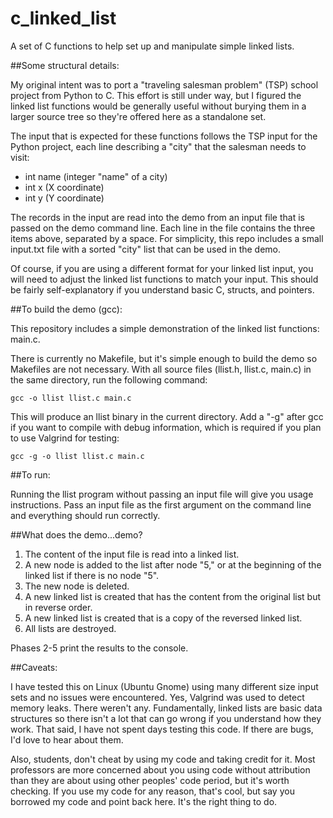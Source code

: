 # c_linked_list
A set of C functions to help set up and manipulate simple linked lists.

##Some structural details:

My original intent was to port a "traveling salesman problem" (TSP) school project from Python to C. This effort is still under way, but I figured the linked list
functions would be generally useful without burying them in a larger source tree so they're offered here as a standalone set.

The input that is expected for these functions follows the TSP input for the Python project, each line describing a "city"
that the salesman needs to visit:

- int name (integer "name" of a city)
- int x    (X coordinate)
- int y    (Y coordinate)

The records in the input are read into the demo from an input file that is 
passed on the demo command line. Each line in the file contains the three items above, separated by a space. For simplicity, this repo includes a small input.txt 
file with a sorted "city" list that can be used in the demo.

Of course, if you are using a different format for your linked list input, you will need to adjust the linked list functions to match
your input. This should be fairly self-explanatory if you understand basic C, structs, and pointers.

##To build the demo (gcc):

This repository includes a simple demonstration of the linked list functions: main.c. 

There is currently no Makefile, but it's simple enough to build the demo so Makefiles are not necessary. With all source 
files (llist.h, llist.c, main.c) in the same directory, run the following command:

```
gcc -o llist llist.c main.c
```

This will produce an llist binary in the current directory. Add a "-g" after gcc if you want to compile with debug information, 
which is required if you plan to use Valgrind for testing:

```
gcc -g -o llist llist.c main.c
```

##To run:

Running the llist program without passing an input file will give you usage instructions. Pass an input 
file as the first argument on the command line and everything should run correctly.

##What does the demo...demo?

1. The content of the input file is read into a linked list.
2. A new node is added to the list after node "5," or at the beginning of the linked list if there is no node "5".
3. The new node is deleted.
4. A new linked list is created that has the content from the original list but in reverse order.
5. A new linked list is created that is a copy of the reversed linked list.
6. All lists are destroyed.

Phases 2-5 print the results to the console.

##Caveats:

I have tested this on Linux (Ubuntu Gnome) using many different size input sets and no issues were encountered. Yes, Valgrind
was used to detect memory leaks. There weren't any. Fundamentally, linked lists are basic data structures so there isn't a lot
that can go wrong if you understand how they work. That said, I have not spent days testing this code. If there are bugs, I'd love 
to hear about them.

Also, students, don't cheat by using my code and taking credit for it. Most professors are more concerned about you using code
without attribution than they are about using other peoples' code period, but it's worth checking. If you use my code for any
reason, that's cool, but say you borrowed my code and point back here. It's the right thing to do.
